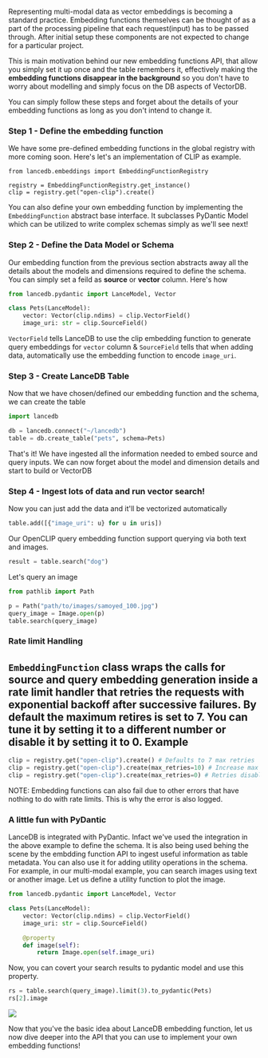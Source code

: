 Representing multi-modal data as vector embeddings is becoming a standard practice. Embedding functions themselves can be thought of as a part of the processing pipeline that each request(input) has to be passed through. After initial setup these components are not expected to change for a particular project. 

This is main motivation behind our new embedding functions API, that allow you simply set it up once and the table remembers it, effectively making the **embedding functions disappear in the background** so you don't have to worry about modelling and simply focus on the DB aspects of VectorDB.


You can simply follow these steps and forget about the details of your embedding functions as long as you don't intend to change it.

### Step 1 - Define the embedding function
We have some pre-defined embedding functions in the global registry with more coming soon. Here's let's an implementation of CLIP as example.
```
from lancedb.embeddings import EmbeddingFunctionRegistry

registry = EmbeddingFunctionRegistry.get_instance()
clip = registry.get("open-clip").create()

```
You can also define your own embedding function by implementing the `EmbeddingFunction` abstract base interface. It subclasses PyDantic Model which can be utilized to write complex schemas simply as we'll see next!

### Step 2 - Define the Data Model or Schema
Our embedding function from the previous section abstracts away all the details about the models and dimensions required to define the schema. You can simply set a feild as **source** or **vector** column. Here's how

```python
from lancedb.pydantic import LanceModel, Vector

class Pets(LanceModel):
    vector: Vector(clip.ndims) = clip.VectorField()
    image_uri: str = clip.SourceField()

```
`VectorField` tells LanceDB to use the clip embedding function to generate query embeddings for `vector` column & `SourceField` tells that when adding data, automatically use the embedding function to encode `image_uri`.


### Step 3 - Create LanceDB Table
Now that we have chosen/defined our embedding function and the schema, we can create the table

```python
import lancedb

db = lancedb.connect("~/lancedb")
table = db.create_table("pets", schema=Pets)

```
That's it! We have ingested all the information needed to embed source and query inputs. We can now forget about the model and dimension details and start to build or VectorDB

### Step 4 - Ingest lots of data and run vector search!
Now you can just add the data and it'll be vectorized automatically

```python
table.add([{"image_uri": u} for u in uris])
```

Our OpenCLIP query embedding function support querying via both text and images. 

```python
result = table.search("dog")
```

Let's query an image

```python
from pathlib import Path

p = Path("path/to/images/samoyed_100.jpg")
query_image = Image.open(p)
table.search(query_image)

```
### Rate limit Handling
`EmbeddingFunction` class wraps the calls for source and query embedding generation inside a rate limit handler that retries the requests with exponential backoff after successive failures. By default the maximum retires is set to 7. You can tune it by setting it to a different number or disable it by setting it to 0.
Example
----

```python
clip = registry.get("open-clip").create() # Defaults to 7 max retries
clip = registry.get("open-clip").create(max_retries=10) # Increase max retries to 10
clip = registry.get("open-clip").create(max_retries=0) # Retries disabled
````

NOTE:
Embedding functions can also fail due to other errors that have nothing to do with rate limits. This is why the error is also logged.

### A little fun with PyDantic
LanceDB is integrated with PyDantic. Infact we've used the integration in the above example to define the schema. It is also being used behing the scene by the embdding function API to ingest useful information as table metadata.
You can also use it for adding utility operations in the schema. For example, in our multi-modal example, you can search images using text or another image. Let us define a utility function to plot the image.
```python
from lancedb.pydantic import LanceModel, Vector

class Pets(LanceModel):
    vector: Vector(clip.ndims) = clip.VectorField()
    image_uri: str = clip.SourceField()

    @property
    def image(self):
        return Image.open(self.image_uri)
```
Now, you can covert your search results to pydantic model and use this property.

```python
rs = table.search(query_image).limit(3).to_pydantic(Pets)
rs[2].image
```

![](../assets/dog_clip_output.png)

Now that you've the basic idea about LanceDB embedding function, let us now dive deeper into the API that you can use to implement your own embedding functions!
